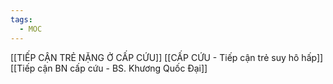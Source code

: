 ```yaml
---
tags:
  - MOC
---
```



[[TIẾP CẬN TRẺ NẶNG Ở CẤP CỨU]]
[[CẤP CỨU - Tiếp cận trẻ suy hô hấp]]
[[Tiếp cận BN cấp cứu -  BS. Khương Quốc Đại]]

